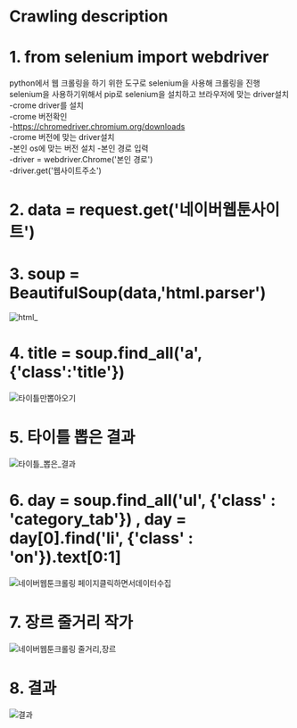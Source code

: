 # Crawling description

# 1. from selenium import webdriver
python에서 웹 크롤링을 하기 위한 도구로 selenium을 사용해 크롤링을 진행  
selenium을 사용하기위해서 pip로 selenium을 설치하고 브라우저에 맞는 driver설치  
-crome driver를 설치  
-crome 버전확인  
-https://chromedriver.chromium.org/downloads  
-crome 버전에 맞는 driver설치  
-본인 os에 맞는 버전 설치
-본인 경로 입력  
-driver = webdriver.Chrome('본인 경로')  
-driver.get('웹사이트주소')

# 2. data = request.get('네이버웹툰사이트')
# 3. soup = BeautifulSoup(data,'html.parser')
![html_](https://user-images.githubusercontent.com/62277037/130057480-e82524bf-fd74-4171-9fbd-b84a8787748f.PNG)

# 4. title = soup.find_all('a',{'class':'title'})
![타이틀만뽑아오기](https://user-images.githubusercontent.com/62277037/130057085-f9d0ce0c-a5a2-4b48-8549-b18a892bba02.PNG)

# 5. 타이틀 뽑은 결과
![타이틀_뽑은_결과](https://user-images.githubusercontent.com/62277037/130057511-e8a006ae-5cb1-4e73-a695-ac3437371d69.PNG)
# 6. day = soup.find_all('ul', {'class' : 'category_tab'}) , day = day[0].find('li', {'class' : 'on'}).text[0:1]
![네이버웹툰크롤링 페이지클릭하면서데이터수집](https://user-images.githubusercontent.com/62277037/130057512-0e40754e-08c1-482a-b818-cecf59085676.PNG)
# 7. 장르 줄거리 작가
![네이버웹툰크롤링 줄거리,장르](https://user-images.githubusercontent.com/62277037/130057516-7a14a23c-8226-4dc5-8159-1b8713a28ce2.PNG)
# 8. 결과
![결과](https://user-images.githubusercontent.com/62277037/130059389-84a3f6a2-6aae-44b7-acd8-e666ba71cde5.PNG)
